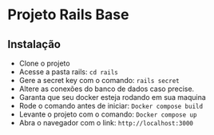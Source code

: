 # Projeto Rails Base

## Instalação

- Clone o projeto
- Acesse a pasta rails: `cd rails`
- Gere a secret key com o comando: `rails secret`
- Altere as conexões do banco de dados caso precise.
- Garanta que seu docker esteja rodando em sua maquina
- Rode o comando antes de iniciar: `Docker compose build`
- Levante o projeto com o comando: `Docker compose up`
- Abra o navegador com o link: `http://localhost:3000`